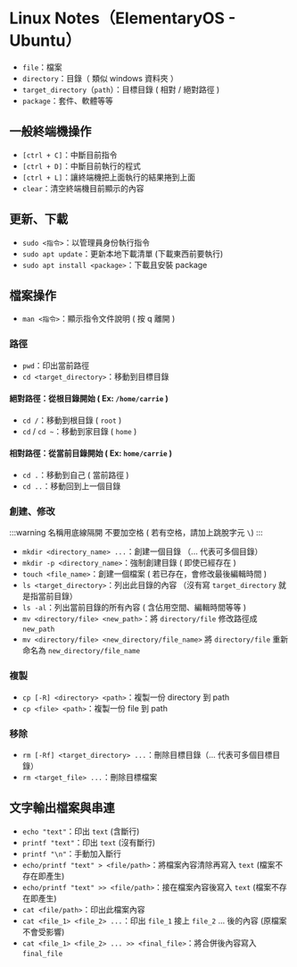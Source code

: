 # Linux Notes（ElementaryOS - Ubuntu）

* `file`：檔案
* `directory`：目錄（ 類似 windows 資料夾 ）
* `target_directory`（`path`）：目標目錄 ( 相對 / 絕對路徑 )
* `package`：套件、軟體等等

## 一般終端機操作

* `[ctrl + C]`：中斷目前指令
* `[ctrl + D]`：中斷目前執行的程式
* `[ctrl + L]`：讓終端機把上面執行的結果捲到上面
* `clear`：清空終端機目前顯示的內容

## 更新、下載

* `sudo <指令>`：以管理員身份執行指令
* `sudo apt update`：更新本地下載清單 (下載東西前要執行)
* `sudo apt install <package>`：下載且安裝 package

## 檔案操作
* `man <指令>`：顯示指令文件說明 ( 按 q 離開 )

### 路徑

* `pwd`：印出當前路徑
* `cd <target_directory>`：移動到目標目錄

#### 絕對路徑：從根目錄開始 ( Ex: `/home/carrie` )
* `cd /`：移動到根目錄 ( `root` )
* `cd` / `cd ~`：移動到家目錄 ( `home` )

#### 相對路徑：從當前目錄開始 ( Ex: `home/carrie` )
* `cd .`：移動到自己 ( 當前路徑 )
* `cd ..`：移動回到上一個目錄
### 創建、修改

:::warning
名稱用底線隔開 不要加空格 ( 若有空格，請加上跳脫字元 `\`)
:::

* `mkdir <directory_name> ...`：創建一個目錄 （... 代表可多個目錄）
* `mkdir -p <directory_name>`：強制創建目錄 ( 即使已經存在 )
* `touch <file_name>`：創建一個檔案 ( 若已存在，會修改最後編輯時間 )
* `ls <target_directory>`：列出此目錄的內容 （沒有寫 `target_directory` 就是指當前目錄）
* `ls -al`：列出當前目錄的所有內容 ( 含佔用空間、編輯時間等等 )
* `mv <directory/file> <new_path>`：將 `directory/file` 修改路徑成 `new_path`
* `mv <directory/file> <new_directory/file_name>` 將 `directory/file` 重新命名為 `new_directory/file_name`
### 複製
* `cp [-R] <directory> <path>`：複製一份 directory 到 path
* `cp <file> <path>`：複製一份 file 到 path
### 移除
* `rm [-Rf] <target_directory> ...`：刪除目標目錄（... 代表可多個目標目錄）
* `rm <target_file> ...`：刪除目標檔案

## 文字輸出檔案與串連
* `echo "text"`：印出 `text` (含斷行)
* `printf "text"`：印出 `text` (沒有斷行)
* `printf "\n"`：手動加入斷行
* `echo/printf "text" > <file/path>`：將檔案內容清除再寫入 `text` (檔案不存在即產生)
* `echo/printf "text" >> <file/path>`：接在檔案內容後寫入 `text` (檔案不存在即產生)
* `cat <file/path>`：印出此檔案內容
* `cat <file_1> <file_2> ...`：印出 `file_1` 接上 `file_2` ... 後的內容 (原檔案不會受影響)
* `cat <file_1> <file_2> ... >> <final_file>`：將合併後內容寫入 `final_file`

